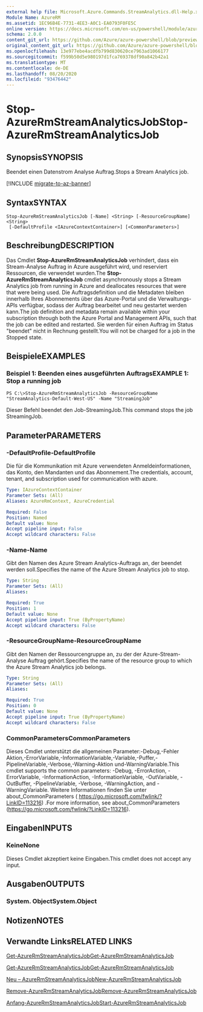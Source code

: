 ```yaml
---
external help file: Microsoft.Azure.Commands.StreamAnalytics.dll-Help.xml
Module Name: AzureRM
ms.assetid: 1EC96B4E-7731-4EE3-A0C1-EA0793F0FE5C
online version: https://docs.microsoft.com/en-us/powershell/module/azurerm.streamanalytics/stop-azurermstreamanalyticsjob
schema: 2.0.0
content_git_url: https://github.com/Azure/azure-powershell/blob/preview/src/ResourceManager/StreamAnalytics/Commands.StreamAnalytics/help/Stop-AzureRmStreamAnalyticsJob.md
original_content_git_url: https://github.com/Azure/azure-powershell/blob/preview/src/ResourceManager/StreamAnalytics/Commands.StreamAnalytics/help/Stop-AzureRmStreamAnalyticsJob.md
ms.openlocfilehash: 13e977ebe4acdfb799d830620ce7963ad1066177
ms.sourcegitcommit: f599b50d5e980197d1fca769378df90a842b42a1
ms.translationtype: MT
ms.contentlocale: de-DE
ms.lasthandoff: 08/20/2020
ms.locfileid: "93476442"
---
```

# <span data-ttu-id="4e860-101">Stop-AzureRmStreamAnalyticsJob</span><span class="sxs-lookup"><span data-stu-id="4e860-101">Stop-AzureRmStreamAnalyticsJob</span></span>

## <span data-ttu-id="4e860-102">Synopsis</span><span class="sxs-lookup"><span data-stu-id="4e860-102">SYNOPSIS</span></span>
<span data-ttu-id="4e860-103">Beendet einen Datenstrom Analyse Auftrag.</span><span class="sxs-lookup"><span data-stu-id="4e860-103">Stops a Stream Analytics job.</span></span>

[!INCLUDE [migrate-to-az-banner](../../includes/migrate-to-az-banner.md)]

## <span data-ttu-id="4e860-104">Syntax</span><span class="sxs-lookup"><span data-stu-id="4e860-104">SYNTAX</span></span>

```
Stop-AzureRmStreamAnalyticsJob [-Name] <String> [-ResourceGroupName] <String>
 [-DefaultProfile <IAzureContextContainer>] [<CommonParameters>]
```

## <span data-ttu-id="4e860-105">Beschreibung</span><span class="sxs-lookup"><span data-stu-id="4e860-105">DESCRIPTION</span></span>
<span data-ttu-id="4e860-106">Das Cmdlet **Stop-AzureRmStreamAnalyticsJob** verhindert, dass ein Stream-Analyse Auftrag in Azure ausgeführt wird, und reserviert Ressourcen, die verwendet wurden.</span><span class="sxs-lookup"><span data-stu-id="4e860-106">The **Stop-AzureRmStreamAnalyticsJob** cmdlet asynchronously stops a Stream Analytics job from running in Azure and deallocates resources that were that were being used.</span></span>
<span data-ttu-id="4e860-107">Die Auftragsdefinition und die Metadaten bleiben innerhalb Ihres Abonnements über das Azure-Portal und die Verwaltungs-APIs verfügbar, sodass der Auftrag bearbeitet und neu gestartet werden kann.</span><span class="sxs-lookup"><span data-stu-id="4e860-107">The job definition and metadata remain available within your subscription through both the Azure Portal and Management APIs, such that the job can be edited and restarted.</span></span>
<span data-ttu-id="4e860-108">Sie werden für einen Auftrag im Status "beendet" nicht in Rechnung gestellt.</span><span class="sxs-lookup"><span data-stu-id="4e860-108">You will not be charged for a job in the Stopped state.</span></span>

## <span data-ttu-id="4e860-109">Beispiele</span><span class="sxs-lookup"><span data-stu-id="4e860-109">EXAMPLES</span></span>

### <span data-ttu-id="4e860-110">Beispiel 1: Beenden eines ausgeführten Auftrags</span><span class="sxs-lookup"><span data-stu-id="4e860-110">EXAMPLE 1: Stop a running job</span></span>
```
PS C:\>Stop-AzureRmStreamAnalyticsJob -ResourceGroupName "StreamAnalytics-Default-West-US" -Name "StreamingJob"
```

<span data-ttu-id="4e860-111">Dieser Befehl beendet den Job-StreamingJob.</span><span class="sxs-lookup"><span data-stu-id="4e860-111">This command stops the job StreamingJob.</span></span>

## <span data-ttu-id="4e860-112">Parameter</span><span class="sxs-lookup"><span data-stu-id="4e860-112">PARAMETERS</span></span>

### <span data-ttu-id="4e860-113">-DefaultProfile</span><span class="sxs-lookup"><span data-stu-id="4e860-113">-DefaultProfile</span></span>
<span data-ttu-id="4e860-114">Die für die Kommunikation mit Azure verwendeten Anmeldeinformationen, das Konto, den Mandanten und das Abonnement.</span><span class="sxs-lookup"><span data-stu-id="4e860-114">The credentials, account, tenant, and subscription used for communication with azure.</span></span>

```yaml
Type: IAzureContextContainer
Parameter Sets: (All)
Aliases: AzureRmContext, AzureCredential

Required: False
Position: Named
Default value: None
Accept pipeline input: False
Accept wildcard characters: False
```

### <span data-ttu-id="4e860-115">-Name</span><span class="sxs-lookup"><span data-stu-id="4e860-115">-Name</span></span>
<span data-ttu-id="4e860-116">Gibt den Namen des Azure Stream Analytics-Auftrags an, der beendet werden soll.</span><span class="sxs-lookup"><span data-stu-id="4e860-116">Specifies the name of the Azure Stream Analytics job to stop.</span></span>

```yaml
Type: String
Parameter Sets: (All)
Aliases: 

Required: True
Position: 1
Default value: None
Accept pipeline input: True (ByPropertyName)
Accept wildcard characters: False
```

### <span data-ttu-id="4e860-117">-ResourceGroupName</span><span class="sxs-lookup"><span data-stu-id="4e860-117">-ResourceGroupName</span></span>
<span data-ttu-id="4e860-118">Gibt den Namen der Ressourcengruppe an, zu der der Azure-Stream-Analyse Auftrag gehört.</span><span class="sxs-lookup"><span data-stu-id="4e860-118">Specifies the name of the resource group to which the Azure Stream Analytics job belongs.</span></span>

```yaml
Type: String
Parameter Sets: (All)
Aliases: 

Required: True
Position: 0
Default value: None
Accept pipeline input: True (ByPropertyName)
Accept wildcard characters: False
```

### <span data-ttu-id="4e860-119">CommonParameters</span><span class="sxs-lookup"><span data-stu-id="4e860-119">CommonParameters</span></span>
<span data-ttu-id="4e860-120">Dieses Cmdlet unterstützt die allgemeinen Parameter:-Debug,-Fehler Aktion,-ErrorVariable,-InformationVariable,-Variable,-Puffer,-PipelineVariable,-Verbose,-Warning-Aktion und-WarningVariable.</span><span class="sxs-lookup"><span data-stu-id="4e860-120">This cmdlet supports the common parameters: -Debug, -ErrorAction, -ErrorVariable, -InformationAction, -InformationVariable, -OutVariable, -OutBuffer, -PipelineVariable, -Verbose, -WarningAction, and -WarningVariable.</span></span> <span data-ttu-id="4e860-121">Weitere Informationen finden Sie unter about_CommonParameters ( https://go.microsoft.com/fwlink/?LinkID=113216) .</span><span class="sxs-lookup"><span data-stu-id="4e860-121">For more information, see about_CommonParameters (https://go.microsoft.com/fwlink/?LinkID=113216).</span></span>

## <span data-ttu-id="4e860-122">Eingaben</span><span class="sxs-lookup"><span data-stu-id="4e860-122">INPUTS</span></span>

### <span data-ttu-id="4e860-123">Keine</span><span class="sxs-lookup"><span data-stu-id="4e860-123">None</span></span>
<span data-ttu-id="4e860-124">Dieses Cmdlet akzeptiert keine Eingaben.</span><span class="sxs-lookup"><span data-stu-id="4e860-124">This cmdlet does not accept any input.</span></span>

## <span data-ttu-id="4e860-125">Ausgaben</span><span class="sxs-lookup"><span data-stu-id="4e860-125">OUTPUTS</span></span>

### <span data-ttu-id="4e860-126">System. Object</span><span class="sxs-lookup"><span data-stu-id="4e860-126">System.Object</span></span>

## <span data-ttu-id="4e860-127">Notizen</span><span class="sxs-lookup"><span data-stu-id="4e860-127">NOTES</span></span>

## <span data-ttu-id="4e860-128">Verwandte Links</span><span class="sxs-lookup"><span data-stu-id="4e860-128">RELATED LINKS</span></span>

[<span data-ttu-id="4e860-129">Get-AzureRmStreamAnalyticsJob</span><span class="sxs-lookup"><span data-stu-id="4e860-129">Get-AzureRmStreamAnalyticsJob</span></span>](./Get-AzureRmStreamAnalyticsJob.md)

[<span data-ttu-id="4e860-130">Get-AzureRmStreamAnalyticsJob</span><span class="sxs-lookup"><span data-stu-id="4e860-130">Get-AzureRmStreamAnalyticsJob</span></span>](./Get-AzureRmStreamAnalyticsJob.md)

[<span data-ttu-id="4e860-131">Neu – AzureRmStreamAnalyticsJob</span><span class="sxs-lookup"><span data-stu-id="4e860-131">New-AzureRmStreamAnalyticsJob</span></span>](./New-AzureRmStreamAnalyticsJob.md)

[<span data-ttu-id="4e860-132">Remove-AzureRmStreamAnalyticsJob</span><span class="sxs-lookup"><span data-stu-id="4e860-132">Remove-AzureRmStreamAnalyticsJob</span></span>](./Remove-AzureRmStreamAnalyticsJob.md)

[<span data-ttu-id="4e860-133">Anfang-AzureRmStreamAnalyticsJob</span><span class="sxs-lookup"><span data-stu-id="4e860-133">Start-AzureRmStreamAnalyticsJob</span></span>](./Start-AzureRmStreamAnalyticsJob.md)


